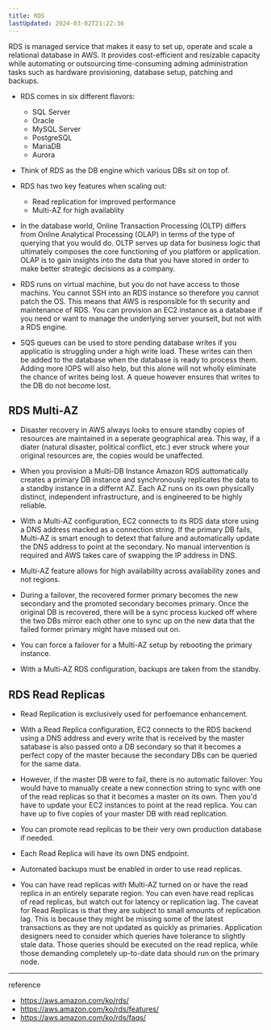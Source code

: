 ```yaml
---
title: RDS
lastUpdated: 2024-03-02T21:22:36
---
```


RDS is managed service that makes it easy to set up, operate and scale a relational database in AWS. It provides cost-efficient and resizable capacity while automating or outsourcing time-consuming adming administration tasks such as hardware provisioning, database setup, patching and backups.

- RDS comes in six different flavors:
    - SQL Server
    - Oracle
    - MySQL Server
    - PostgreSQL
    - MariaDB
    - Aurora
- Think of RDS as the DB engine which various DBs sit on top of.
- RDS has two key features when scaling out:
  - Read replication for improved performance
  - Multi-AZ for high availablity
  
- In the database world, Online Transaction Processing (OLTP) differs from Online Analytical Processing (OLAP) in terms of the type of querying that you would do. OLTP serves up data for business logic that ultimately composes the core functioning of you platform or application. OLAP is to gain insights into the data that you have stored in order to make better strategic decisions as a company.

- RDS runs on virtual machine, but you do not have access to those machins. You cannot SSH into an RDS instance so therefore you cannot patch the OS. This means that AWS is responsible for th security and maintenance of RDS. You can provision an EC2 instance as a database if you need or want to manage the underlying server yourselt, but not with a RDS engine.

- SQS queues can be used to store pending database writes if you applicatio is struggling under a high write load. These writes can then be added to the database when the database is ready to process them. Adding more IOPS will also help, but this alone will not wholly eliminate the chance of writes being lost. A queue however ensures that writes to the DB do not become lost.
  
## RDS Multi-AZ

- Disaster recovery in AWS always looks to ensure standby copies of resources are maintained in a seperate geographical area. This way, if a diater (natural disaster, political conflict, etc.) ever struck where your original resources are, the copies would be unaffected.

- When you provision a Multi-DB Instance Amazon RDS auttomatically creates a primary DB instance and synchronously replicates the data to a standby instance in a differnt AZ. Each AZ runs on its own physically distinct, independent infrastructure, and is engineered to be highly reliable.

- With a Multi-AZ configuration, EC2 connects to its RDS data store using a DNS address macked as a connection string. If the primary DB fails, Multi-AZ is smart enough to detext that failure and automatically update the DNS address to point at the secondary. No manual intervention is required and AWS takes care of swapping the IP address in DNS.

- Multi-AZ feature allows for high availability across availability zones and not regions.

- During a failover, the recovered former primary becomes the new secondary and the promoted secondary becomes primary. Once the original DB is recovered, there will be a sync process kucked off where the two DBs mirror each other one to sync up on the new data that the failed former primary might have missed out on.

- You can force a failover for a Multi-AZ setup by rebooting the primary instance.

- With a Multi-AZ RDS configuration, backups are taken from the standby.

## RDS Read Replicas

- Read Replication is exclusively used for perfoemance enhancement.

- With a Read Replica configuration, EC2 connects to the RDS backend using a DNS address and every write that is received by the master satabase is also passed onto a DB secondary so that it becomes a perfect copy of the master because the secondary DBs can be queried for the same data.

- However, if the master DB were to fail, there is no automatic failover. You would have to manually create a new connection string to sync with one of the read replicas so that it becomes a master on its own. Then you'd have to update your EC2 instances to point at the read replica. You can have up to five copies of your master DB with read replication.

- You can promote read replicas to be their very own production database if needed.

- Each Read Replica will have its own DNS endpoint.
 
- Automated backups must be enabled in order to use read replicas.
  
- You can have read replicas with Multi-AZ turned on or have the read replica in an entirely separate region. You can even have read replicas of read replicas, but watch out for latency or replication lag.
    The caveat for Read Replicas is that they are subject to small amounts of replication lag. This is because they might be missing some of the latest transactions as they are not updated as quickly as primaries. Application designers need to consider which queries have tolerance to slightly stale data. Those queries should be executed on the read replica, while those demanding completely up-to-date data should run on the primary node.


---
reference 
- https://aws.amazon.com/ko/rds/
- https://aws.amazon.com/ko/rds/features/
- https://aws.amazon.com/ko/rds/faqs/